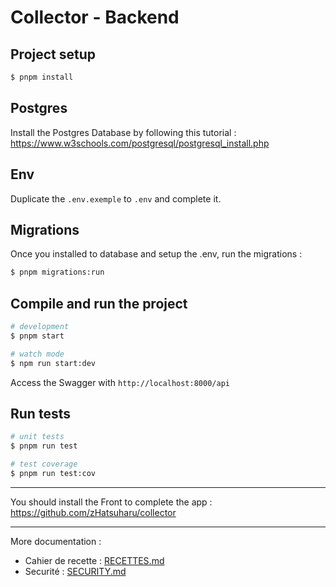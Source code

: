 # Collector - Backend
## Project setup

```bash
$ pnpm install
```

## Postgres

Install the Postgres Database by following this tutorial : https://www.w3schools.com/postgresql/postgresql_install.php

## Env

Duplicate the `.env.exemple` to `.env` and complete it.

## Migrations

Once you installed to database and setup the .env, run the migrations :
```bash
$ pnpm migrations:run
```

## Compile and run the project

```bash
# development
$ pnpm start

# watch mode
$ npm run start:dev
```

Access the Swagger with `http://localhost:8000/api`

## Run tests

```bash
# unit tests
$ pnpm run test

# test coverage
$ pnpm run test:cov
```

---

You should install the Front to complete the app : https://github.com/zHatsuharu/collector

---

More documentation :

- Cahier de recette : [RECETTES.md](https://github.com/zHatsuharu/collector-back/blob/main/RECETTES.md)
- Securité : [SECURITY.md](https://github.com/zHatsuharu/collector/blob/main/SECURITY.md)

